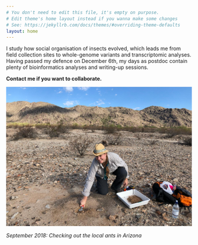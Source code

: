 ```yaml
---
# You don't need to edit this file, it's empty on purpose.
# Edit theme's home layout instead if you wanna make some changes
# See: https://jekyllrb.com/docs/themes/#overriding-theme-defaults
layout: home
---
```

I study how social organisation of insects evolved, which leads me from field collection sites to whole-genome variants and transcriptomic analyses. Having passed my defence on December 6th, my days as postdoc contain plenty of bioinformatics analyses and writing-up sessions.

**Contact me if you want to collaborate.**


![sampling ants in Arizona desert](assets/2018-09-25-south-mountain-park-fieldwork.jpeg)


 _September 2018: Checking out the local ants in Arizona_

